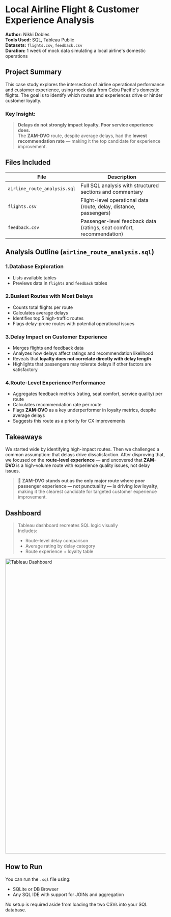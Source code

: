 # Local Airline Flight & Customer Experience Analysis

**Author:** Nikki Dobles  
**Tools Used:** SQL, Tableau Public  
**Datasets:** `flights.csv`, `feedback.csv`  
**Duration:** 1 week of mock data simulating a local airline's domestic operations  

## Project Summary

This case study explores the intersection of airline operational performance and customer experience, using mock data from Cebu Pacific's domestic flights. The goal is to identify which routes and experiences drive or hinder customer loyalty.

### Key Insight:
> **Delays do not strongly impact loyalty. Poor service experience does.**  
> The **ZAM–DVO** route, despite average delays, had the **lowest recommendation rate** — making it the top candidate for experience improvement.

## Files Included

| File | Description |
|------|-------------|
| `airline_route_analysis.sql` | Full SQL analysis with structured sections and commentary |
| `flights.csv` | Flight-level operational data (route, delay, distance, passengers) |
| `feedback.csv` | Passenger-level feedback data (ratings, seat comfort, recommendation)

## Analysis Outline (`airline_route_analysis.sql`)

### 1.Database Exploration
- Lists available tables
- Previews data in `flights` and `feedback` tables

### 2.Busiest Routes with Most Delays
- Counts total flights per route
- Calculates average delays
- Identifies top 5 high-traffic routes
- Flags delay-prone routes with potential operational issues

### 3.Delay Impact on Customer Experience
- Merges flights and feedback data
- Analyzes how delays affect ratings and recommendation likelihood
- Reveals that **loyalty does not correlate directly with delay length**
- Highlights that passengers may tolerate delays if other factors are satisfactory

### 4.Route-Level Experience Performance
- Aggregates feedback metrics (rating, seat comfort, service quality) per route
- Calculates recommendation rate per route
- Flags **ZAM–DVO** as a key underperformer in loyalty metrics, despite average delays
- Suggests this route as a priority for CX improvements

## Takeaways

We started wide by identifying high-impact routes. Then we challenged a common assumption: that delays drive dissatisfaction. After disproving that, we focused on the **route-level experience** — and uncovered that **ZAM–DVO** is a high-volume route with experience quality issues, not delay issues.

> 🎯 **ZAM–DVO stands out as the only major route where poor passenger experience — not punctuality — is driving low loyalty**, making it the clearest candidate for targeted customer experience improvement.

## Dashboard

> Tableau dashboard recreates SQL logic visually  
> Includes:  
> - Route-level delay comparison  
> - Average rating by delay category  
> - Route experience + loyalty table

<img width="1200" height="926" alt="Tableau Dashboard" src="https://github.com/user-attachments/assets/fca6d7e6-2077-4cbc-a778-8780740dd652" />

## How to Run

You can run the `.sql` file using:
- SQLite or DB Browser
- Any SQL IDE with support for JOINs and aggregation

No setup is required aside from loading the two CSVs into your SQL database.

